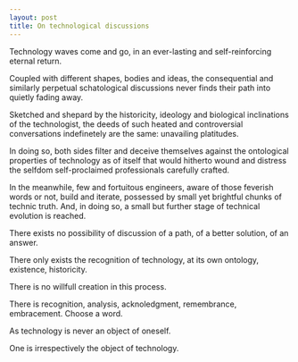 ```yaml
---
layout: post
title: On technological discussions
---
```


Technology waves come and go, in an ever-lasting and self-reinforcing eternal return.

Coupled with different shapes, bodies and ideas, the consequential and similarly perpetual schatological discussions never finds their path into quietly fading away.

Sketched and shepard by the historicity, ideology and biological inclinations of the technologist, the deeds of such heated and controversial conversations indefinetely are the same: unavailing platitudes.

In doing so, both sides filter and deceive themselves against the ontological properties of technology as of itself that would hitherto wound and distress the selfdom self-proclaimed professionals carefully crafted.

In the meanwhile, few and fortuitous engineers, aware of those feverish words or not, build and iterate, possessed by small yet brightful chunks of technic truth. And, in doing so, a small but further stage of technical evolution is reached.

There exists no possibility of discussion of a path, of a better solution, of an answer.

There only exists the recognition of technology, at its own ontology, existence, historicity. 

There is no willfull creation in this process. 

There is recognition, analysis, acknoledgment, remembrance, embracement. Choose a word.

As technology is never an object of oneself.

One is irrespectively the object of technology.
